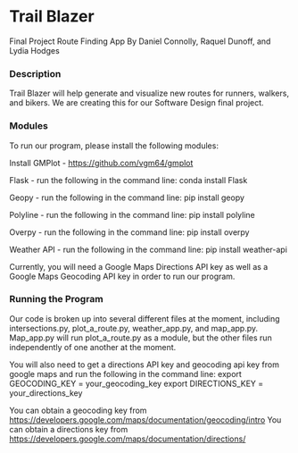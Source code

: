 # Trail Blazer
Final Project Route Finding App
By Daniel Connolly, Raquel Dunoff, and Lydia Hodges

### Description
Trail Blazer will help generate and visualize new routes for runners, walkers, and bikers. We are creating this for our Software Design final project.

### Modules
To run our program, please install the following modules:

Install GMPlot - https://github.com/vgm64/gmplot 

Flask - run the following in the command line: conda install Flask

Geopy - run the following in the command line: pip install geopy

Polyline - run the following in the command line: pip install polyline

Overpy - run the following in the command line: pip install overpy

Weather API - run the following in the command line: pip install weather-api

Currently, you will need a Google Maps Directions API key as well as a Google Maps Geocoding API key in order to run our program.

### Running the Program
Our code is broken up into several different files at the moment, including intersections.py, plot_a_route.py, weather_app.py, and map_app.py. Map_app.py will run plot_a_route.py as a module, but the other files run independently of one another at the moment.

You will also need to get a directions API key and geocoding api key from google maps and run the following in the command line:
export GEOCODING_KEY = your_geocoding_key
export DIRECTIONS_KEY = your_directions_key

You can obtain a geocoding key from https://developers.google.com/maps/documentation/geocoding/intro
You can obtain a directions key from https://developers.google.com/maps/documentation/directions/

